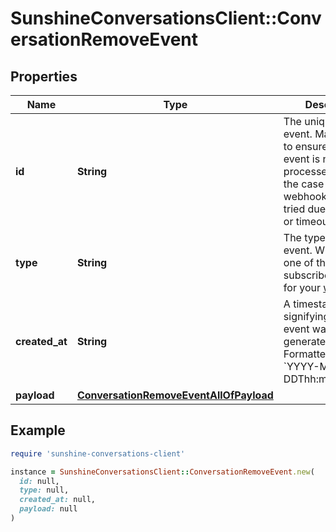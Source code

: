 # SunshineConversationsClient::ConversationRemoveEvent

## Properties

| Name | Type | Description | Notes |
| ---- | ---- | ----------- | ----- |
| **id** | **String** | The unique ID of the event. May be used to ensure that an event is not processed twice in the case of a webhook that is re-tried due to an error or timeout. | [optional] |
| **type** | **String** | The type of the event. Will match one of the subscribed triggers for your [webhook](#operation/CreateWebhook). | [optional] |
| **created_at** | **String** | A timestamp signifying when the event was generated. Formatted as &#x60;YYYY-MM-DDThh:mm:ss.SSSZ&#x60;. | [optional] |
| **payload** | [**ConversationRemoveEventAllOfPayload**](ConversationRemoveEventAllOfPayload.md) |  | [optional] |

## Example

```ruby
require 'sunshine-conversations-client'

instance = SunshineConversationsClient::ConversationRemoveEvent.new(
  id: null,
  type: null,
  created_at: null,
  payload: null
)
```

